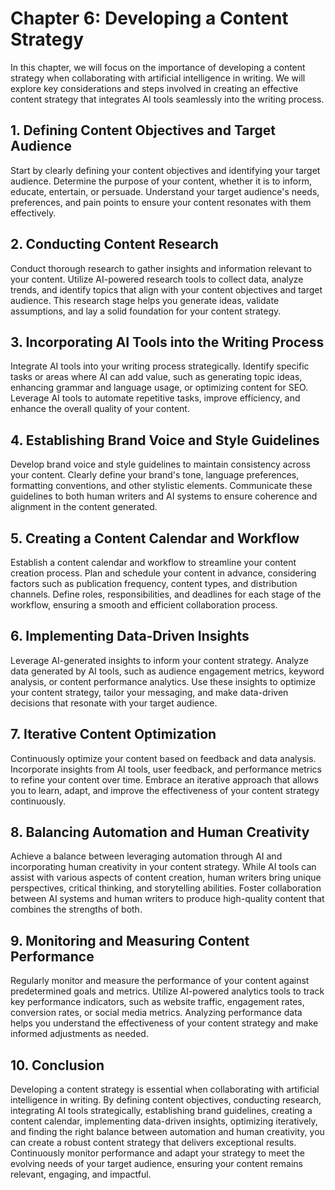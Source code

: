 Chapter 6: Developing a Content Strategy
========================================

In this chapter, we will focus on the importance of developing a content strategy when collaborating with artificial intelligence in writing. We will explore key considerations and steps involved in creating an effective content strategy that integrates AI tools seamlessly into the writing process.

**1. Defining Content Objectives and Target Audience**
------------------------------------------------------

Start by clearly defining your content objectives and identifying your target audience. Determine the purpose of your content, whether it is to inform, educate, entertain, or persuade. Understand your target audience's needs, preferences, and pain points to ensure your content resonates with them effectively.

**2. Conducting Content Research**
----------------------------------

Conduct thorough research to gather insights and information relevant to your content. Utilize AI-powered research tools to collect data, analyze trends, and identify topics that align with your content objectives and target audience. This research stage helps you generate ideas, validate assumptions, and lay a solid foundation for your content strategy.

**3. Incorporating AI Tools into the Writing Process**
------------------------------------------------------

Integrate AI tools into your writing process strategically. Identify specific tasks or areas where AI can add value, such as generating topic ideas, enhancing grammar and language usage, or optimizing content for SEO. Leverage AI tools to automate repetitive tasks, improve efficiency, and enhance the overall quality of your content.

**4. Establishing Brand Voice and Style Guidelines**
----------------------------------------------------

Develop brand voice and style guidelines to maintain consistency across your content. Clearly define your brand's tone, language preferences, formatting conventions, and other stylistic elements. Communicate these guidelines to both human writers and AI systems to ensure coherence and alignment in the content generated.

**5. Creating a Content Calendar and Workflow**
-----------------------------------------------

Establish a content calendar and workflow to streamline your content creation process. Plan and schedule your content in advance, considering factors such as publication frequency, content types, and distribution channels. Define roles, responsibilities, and deadlines for each stage of the workflow, ensuring a smooth and efficient collaboration process.

**6. Implementing Data-Driven Insights**
----------------------------------------

Leverage AI-generated insights to inform your content strategy. Analyze data generated by AI tools, such as audience engagement metrics, keyword analysis, or content performance analytics. Use these insights to optimize your content strategy, tailor your messaging, and make data-driven decisions that resonate with your target audience.

**7. Iterative Content Optimization**
-------------------------------------

Continuously optimize your content based on feedback and data analysis. Incorporate insights from AI tools, user feedback, and performance metrics to refine your content over time. Embrace an iterative approach that allows you to learn, adapt, and improve the effectiveness of your content strategy continuously.

**8. Balancing Automation and Human Creativity**
------------------------------------------------

Achieve a balance between leveraging automation through AI and incorporating human creativity in your content strategy. While AI tools can assist with various aspects of content creation, human writers bring unique perspectives, critical thinking, and storytelling abilities. Foster collaboration between AI systems and human writers to produce high-quality content that combines the strengths of both.

**9. Monitoring and Measuring Content Performance**
---------------------------------------------------

Regularly monitor and measure the performance of your content against predetermined goals and metrics. Utilize AI-powered analytics tools to track key performance indicators, such as website traffic, engagement rates, conversion rates, or social media metrics. Analyzing performance data helps you understand the effectiveness of your content strategy and make informed adjustments as needed.

**10. Conclusion**
------------------

Developing a content strategy is essential when collaborating with artificial intelligence in writing. By defining content objectives, conducting research, integrating AI tools strategically, establishing brand guidelines, creating a content calendar, implementing data-driven insights, optimizing iteratively, and finding the right balance between automation and human creativity, you can create a robust content strategy that delivers exceptional results. Continuously monitor performance and adapt your strategy to meet the evolving needs of your target audience, ensuring your content remains relevant, engaging, and impactful.
